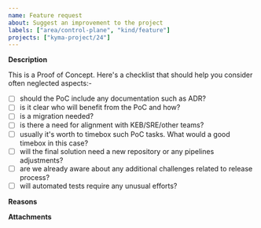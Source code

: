 ```yaml
---
name: Feature request
about: Suggest an improvement to the project
labels: ["area/control-plane", "kind/feature"]
projects: ["kyma-project/24"]
---
```


<!-- Thank you for your contribution. Before you submit the issue:
1. Search open and closed issues for duplicates.
2. Read the contributing guidelines.
-->

**Description**
<!-- Provide a clear and concise description of the feature. -->
This is a Proof of Concept. Here's a checklist that should help you consider often neglected aspects:-
- [ ] should the PoC include any documentation such as ADR?
- [ ] is it clear who will benefit from the PoC and how?
- [ ] is a migration needed?
- [ ] is there a need for alignment with KEB/SRE/other teams? 
- [ ] usually it's worth to timebox such PoC tasks. What would a good timebox in this case?
- [ ] will the final solution need a new repository or any pipelines adjustments?
- [ ] are we already aware about any additional challenges related to release process?
- [ ] will automated tests require any unusual efforts?

**Reasons**

<!-- Explain why we should add this feature. Provide use cases to illustrate its benefits. -->

**Attachments**

<!-- Attach any files, links, code samples, or screenshots that will convince us to your idea. -->
